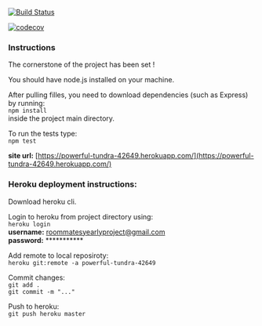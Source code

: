 
[![Build Status](https://travis-ci.org/TechnionYearlyProject/Roommates.svg?branch=master)](https://travis-ci.org/TechnionYearlyProject/Roommates?branch=master)

[![codecov](https://codecov.io/gh/TechnionYearlyProject/Roommates/branch/master/graph/badge.svg)](https://codecov.io/gh/TechnionYearlyProject/Roommates)


### Instructions
The cornerstone of the project has been set !

You should have node.js installed on your machine.

After pulling filles, you need to download dependencies (such as Express) by running:  
`npm install`  
inside the project main directory.

To run the tests type:  
`npm test`

**site url:** [https://powerful-tundra-42649.herokuapp.com/](https://powerful-tundra-42649.herokuapp.com/)

### Heroku deployment instructions:
Download heroku cli.

Login to heroku from project directory using:  
`heroku login`  
**username:** roommatesyearlyproject@gmail.com  
**password:** ***********  

Add remote to local reposiroty:  
`heroku git:remote -a powerful-tundra-42649`  

Commit changes:  
`git add .`  
`git commit -m "..."`

Push to heroku:  
`git push heroku master`  
